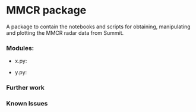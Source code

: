 # MMCR package

A package to contain the notebooks and scripts for obtaining, manipulating and plotting the MMCR radar data from Summit.

### Modules:
+ x.py:

+ y.py: 


### Further work

### Known Issues